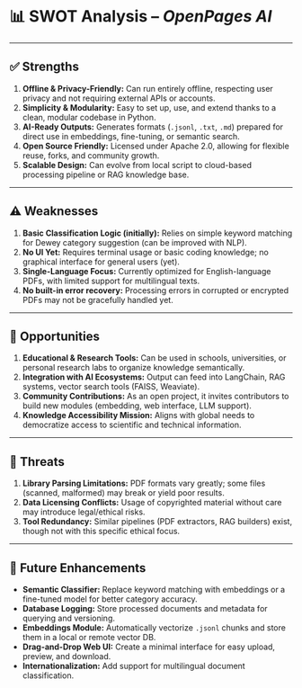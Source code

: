 # 📊 SWOT Analysis – *OpenPages AI*

---

## ✅ Strengths

1. **Offline & Privacy-Friendly:** Can run entirely offline, respecting user privacy and not requiring external APIs or accounts.
2. **Simplicity & Modularity:** Easy to set up, use, and extend thanks to a clean, modular codebase in Python.
3. **AI-Ready Outputs:** Generates formats (`.jsonl`, `.txt`, `.md`) prepared for direct use in embeddings, fine-tuning, or semantic search.
4. **Open Source Friendly:** Licensed under Apache 2.0, allowing for flexible reuse, forks, and community growth.
5. **Scalable Design:** Can evolve from local script to cloud-based processing pipeline or RAG knowledge base.

---

## ⚠️ Weaknesses

1. **Basic Classification Logic (initially):** Relies on simple keyword matching for Dewey category suggestion (can be improved with NLP).
2. **No UI Yet:** Requires terminal usage or basic coding knowledge; no graphical interface for general users (yet).
3. **Single-Language Focus:** Currently optimized for English-language PDFs, with limited support for multilingual texts.
4. **No built-in error recovery:** Processing errors in corrupted or encrypted PDFs may not be gracefully handled yet.

---

## 🌱 Opportunities

1. **Educational & Research Tools:** Can be used in schools, universities, or personal research labs to organize knowledge semantically.
2. **Integration with AI Ecosystems:** Output can feed into LangChain, RAG systems, vector search tools (FAISS, Weaviate).
3. **Community Contributions:** As an open project, it invites contributors to build new modules (embedding, web interface, LLM support).
4. **Knowledge Accessibility Mission:** Aligns with global needs to democratize access to scientific and technical information.

---

## 🚨 Threats

1. **Library Parsing Limitations:** PDF formats vary greatly; some files (scanned, malformed) may break or yield poor results.
2. **Data Licensing Conflicts:** Usage of copyrighted material without care may introduce legal/ethical risks.
3. **Tool Redundancy:** Similar pipelines (PDF extractors, RAG builders) exist, though not with this specific ethical focus.

---

## 🚀 Future Enhancements

- **Semantic Classifier:** Replace keyword matching with embeddings or a fine-tuned model for better category accuracy.
- **Database Logging:** Store processed documents and metadata for querying and versioning.
- **Embeddings Module:** Automatically vectorize `.jsonl` chunks and store them in a local or remote vector DB.
- **Drag-and-Drop Web UI:** Create a minimal interface for easy upload, preview, and download.
- **Internationalization:** Add support for multilingual document classification.
